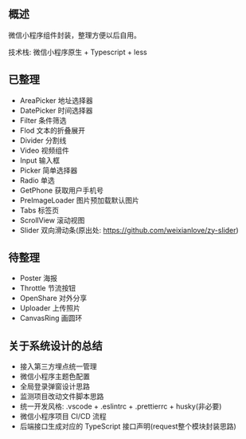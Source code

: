 ## 概述

微信小程序组件封装，整理方便以后自用。

技术栈: 微信小程序原生 + Typescript + less


## 已整理

- AreaPicker             地址选择器
- DatePicker             时间选择器
- Filter                 条件筛选
- Flod                   文本的折叠展开
- Divider                分割线
- Video                  视频组件
- Input                  输入框
- Picker                 简单选择器
- Radio                  单选
- GetPhone               获取用户手机号
- PreImageLoader         图片预加载默认图片
- Tabs                   标签页
- ScrollView             滚动视图
- Slider                 双向滑动条(原出处: https://github.com/weixianlove/zy-slider)

## 待整理

- Poster                 海报
- Throttle               节流按钮
- OpenShare              对外分享
- Uploader               上传照片
- CanvasRing             画圆环

## 关于系统设计的总结

- 接入第三方埋点统一管理
- 微信小程序主题色配置
- 全局登录弹窗设计思路
- 监测项目改动文件脚本思路
- 统一开发风格: .vscode + .eslintrc + .prettierrc + husky(非必要)
- 微信小程序项目 CI/CD 流程
- 后端接口生成对应的 TypeScript 接口声明(request整个模块封装思路)